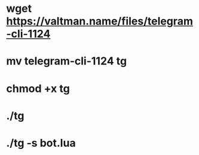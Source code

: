 # wget https://valtman.name/files/telegram-cli-1124
# mv telegram-cli-1124 tg 
# chmod +x tg
# ./tg
# ./tg -s bot.lua
